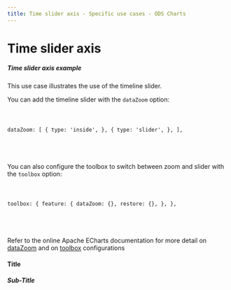 ```yaml
---
title: Time slider axis - Specific use cases - ODS Charts
---
```


<div class="title-bar">
  <div class="container-xxl">
    <h1 class="display-1">Time slider axis</h1>
  </div>
</div>
<div class="container pt-3">
  <div class="card w-100">
    <div class="card-body">
      <h5 class="card-title">Time slider axis example</h5>
      <p class="card-text">This use case illustrates the use of the timeline slider.</p>
      <p class="card-text">
        You can add the timeline slider with the <code>dataZoom</code> option:
        <code>
          <pre>

dataZoom: [
{
type: 'inside',
},
{
type: 'slider',
},
],

</pre>
</code>
</p>
<p class="card-text">
You can also configure the toolbox to switch between zoom and slider with the <code>toolbox</code> option:
        <code>
          <pre>

toolbox: {
feature: {
dataZoom: {},
restore: {},
},
},

</pre>
</code>
</p>
<p class="card-text">
Refer to the online Apache ECharts documentation for more detail on <a href="https://echarts.apache.org/en/option.html#dataZoom" target="_blank">dataZoom</a> and on <a href="https://echarts.apache.org/en/option.html#toolbox.feature" target="_blank">toolbox</a>
configurations
</p>
      <div id="htmlId">
        <div class="border border-subtle position-relative">
          <div class="chart_title">
            <h4 class="display-4 mx-3 mb-1 mt-3">Title</h4>
            <h5 class="display-5 mx-3 mb-1 mt-0">Sub-Title</h5>
          </div>
          <div id="barLine_holder">
            <div id="barLine_chart" style="width: 100%; height: 50vh" class="position-relative"></div>
          </div>
          <div id="barLine_legend"></div>
        </div>
      </div>
      <script>
        addViewCode();
      </script>
    </div>

  </div>
  <script id="codeId">
    ///////////////////////////////////////////////////
    // Used data
    ///////////////////////////////////////////////////

    let base = +new Date(1988, 9, 3);
    let oneDay = 24 * 3600 * 1000;
    let data = [[base, Math.random() * 300]];
    for (let i = 1; i < 20000; i++) {
      let now = new Date((base += oneDay));
      data.push([+now, Math.round((Math.random() - 0.5) * 20 + data[i - 1][1])]);
    }

    // Data to be displayed
    var dataOptions = {
      xAxis: {
        type: 'time',
      },
      yAxis: {
        type: 'value',
      },
      toolbox: {
        feature: {
          dataZoom: {},
          restore: {},
        },
      },
      dataZoom: [
        {
          type: 'inside',
        },
        {
          type: 'slider',
        },
      ],
      series: [
        {
          name: 'Fake Data',
          type: 'line',
          smooth: true,
          symbol: 'none',
          areaStyle: {},
          data: data,
        },
      ],
    };

    ///////////////////////////////////////////////////
    // ODS Charts
    ///////////////////////////////////////////////////
    // Build the theme
    var themeManager = ODSCharts.getThemeManager();
    echarts.registerTheme(themeManager.name, themeManager.theme);

    // Get the chart holder and initiate it with the generated theme
    var div = document.getElementById('barLine_chart');
    var myChart = echarts.init(div, themeManager.name, {
      renderer: 'svg',
    });

    // Set the data to be displayed.
    themeManager.setDataOptions(dataOptions);
    // Register the externalization of the legend.
    themeManager.externalizeLegends(myChart, '#barLine_legend');
    // Manage window size changed
    themeManager.manageChartResize(myChart, 'barLine_chart');
    // Register the externalization of the tooltip/popup and use the second parameter as specified in https://ods-charts.netlify.app/api/classes/odschartspopoverdefinition to change the popup value (cf https://ods-charts.netlify.app/api/classes/odschartspopoverdefinition#getPopupContentValue)
    themeManager.externalizePopover();
    // Observe dark / light mode changes
    themeManager.manageThemeObserver(myChart);
    // Display the chart using the configured theme and data.
    myChart.setOption(themeManager.getChartOptions());

  </script>
</div>
